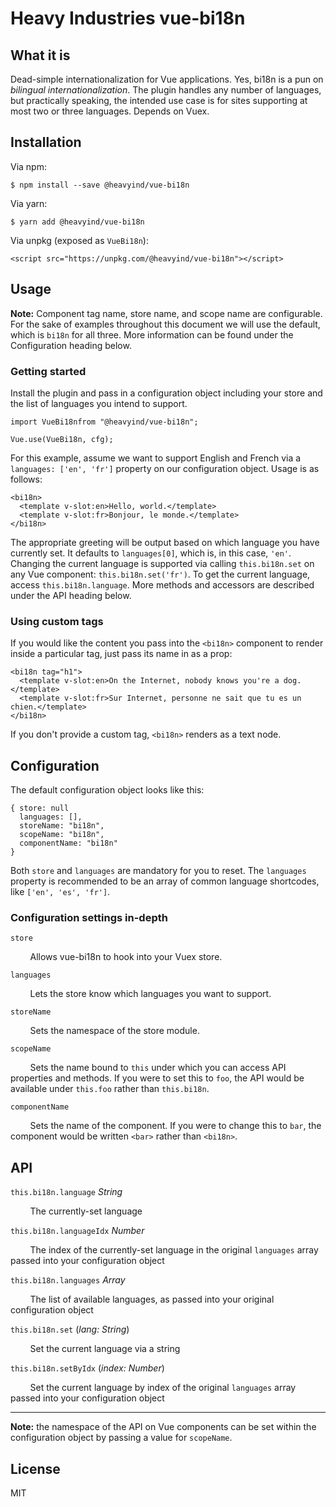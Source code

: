 # Heavy Industries vue-bi18n

## What it is

Dead-simple internationalization for Vue applications. Yes, bi18n is a pun on *bilingual internationalization*. The plugin handles any number of languages, but practically speaking, the intended use case is for sites supporting at most two or three languages. Depends on Vuex.

## Installation

Via npm:

```
$ npm install --save @heavyind/vue-bi18n
```

Via yarn:
```
$ yarn add @heavyind/vue-bi18n
```

Via unpkg (exposed as `VueBi18n`):
```
<script src="https://unpkg.com/@heavyind/vue-bi18n"></script>
```

## Usage

**Note:** Component tag name, store name, and scope name are configurable. For the sake of examples throughout this document we will use the default, which is `bi18n` for all three. More information can be found under the Configuration heading below.

### Getting started

Install the plugin and pass in a configuration object including your store and the list of languages you intend to support.

```
import VueBi18nfrom "@heavyind/vue-bi18n";

Vue.use(VueBi18n, cfg);
```

For this example, assume we want to support English and French via a `languages: ['en', 'fr']` property on our configuration object. Usage is as follows:

```
<bi18n>
  <template v-slot:en>Hello, world.</template>
  <template v-slot:fr>Bonjour, le monde.</template>
</bi18n>
```

The appropriate greeting will be output based on which language you have currently set. It defaults to `languages[0]`, which is, in this case, `'en'`. Changing the current language is supported via calling `this.bi18n.set` on any Vue component: `this.bi18n.set('fr')`. To get the current language, access `this.bi18n.language`. More methods and accessors are described under the API heading below.

### Using custom tags

If you would like the content you pass into the `<bi18n>` component to render inside a particular tag, just pass its name in as a prop:

```
<bi18n tag="h1">
  <template v-slot:en>On the Internet, nobody knows you're a dog.</template> 
  <template v-slot:fr>Sur Internet, personne ne sait que tu es un chien.</template> 
</bi18n>
```
If you don't provide a custom tag, `<bi18n>` renders as a text node.

## Configuration

The default configuration object looks like this:
```
{ store: null
  languages: [],
  storeName: "bi18n",
  scopeName: "bi18n",
  componentName: "bi18n"
}
```

Both `store` and `languages` are mandatory for you to reset. The `languages` property is recommended to be an array of common language shortcodes, like `['en', 'es', 'fr']`.

### Configuration settings in-depth

`store`

&nbsp;&nbsp;&nbsp;&nbsp;&nbsp;&nbsp;&nbsp;&nbsp;Allows vue-bi18n to hook into your Vuex store.

`languages`

&nbsp;&nbsp;&nbsp;&nbsp;&nbsp;&nbsp;&nbsp;&nbsp;Lets the store know which languages you want to support.

`storeName`

&nbsp;&nbsp;&nbsp;&nbsp;&nbsp;&nbsp;&nbsp;&nbsp;Sets the namespace of the store module.

`scopeName`

&nbsp;&nbsp;&nbsp;&nbsp;&nbsp;&nbsp;&nbsp;&nbsp;Sets the name bound to `this` under which you can access API properties and methods. If you were to set this to `foo`, the API would be available under `this.foo` rather than `this.bi18n`.

`componentName`

&nbsp;&nbsp;&nbsp;&nbsp;&nbsp;&nbsp;&nbsp;&nbsp;Sets the name of the component. If you were to change this to `bar`, the component would be written `<bar>` rather than `<bi18n>`.



## API

`this.bi18n.language` *String*

&nbsp;&nbsp;&nbsp;&nbsp;&nbsp;&nbsp;&nbsp;&nbsp;The currently-set language

`this.bi18n.languageIdx` *Number*

&nbsp;&nbsp;&nbsp;&nbsp;&nbsp;&nbsp;&nbsp;&nbsp;The index of the currently-set language in the original `languages` array passed into your configuration object

`this.bi18n.languages` *Array<String>*

&nbsp;&nbsp;&nbsp;&nbsp;&nbsp;&nbsp;&nbsp;&nbsp;The list of available languages, as passed into your original configuration object

`this.bi18n.set` (*lang: String*)

&nbsp;&nbsp;&nbsp;&nbsp;&nbsp;&nbsp;&nbsp;&nbsp;Set the current language via a string

`this.bi18n.setByIdx` (*index: Number*)

&nbsp;&nbsp;&nbsp;&nbsp;&nbsp;&nbsp;&nbsp;&nbsp;Set the current language by index of the original `languages` array passed into your configuration object

---
**Note:** the namespace of the API on Vue components can be set within the configuration object by passing a value for `scopeName`.

## License

MIT
